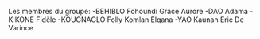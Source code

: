 Les membres du groupe:
-BEHIBLO Fohoundi Grâce Aurore
-DAO Adama
-KIKONE Fidèle
-KOUGNAGLO Folly Komlan Elqana
-YAO Kaunan Eric De Varince